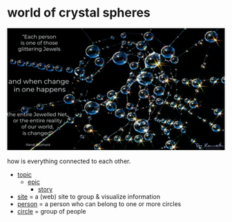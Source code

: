 # world of crystal spheres

![](img/crystal_spheres.png)

how is everything connected to each other.

- [topic](topic.md)
  - [epic](epic.md)
    - [story](story.md)
- [site](site.md)     = a (web) site to group & visualize information
- [person](person.md) = a person who can belong to one or more circles
- [circle](circle.md) = group of people


